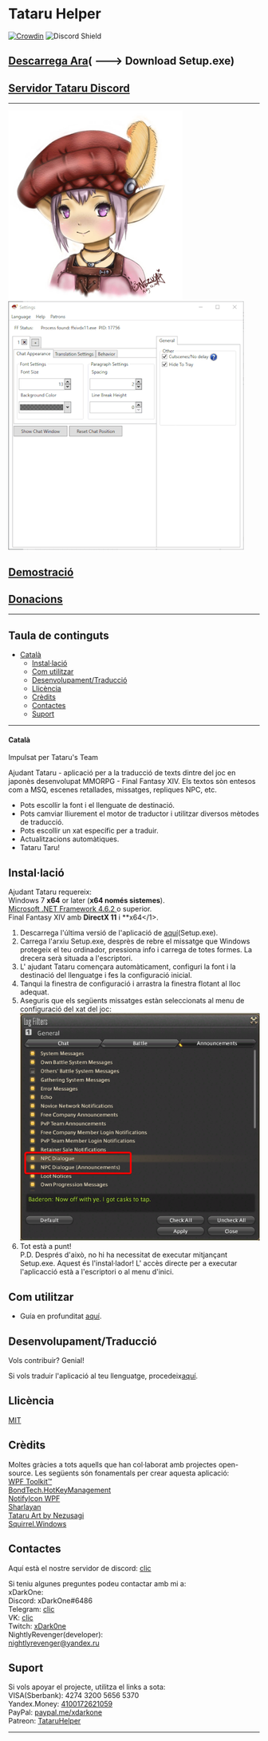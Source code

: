 # Tataru Helper

[![Crowdin](https://badges.crowdin.net/tataru-helper/localized.svg)](https://crowdin.com/project/tataru-helper) ![Discord Shield](https://discordapp.com/api/guilds/592039000538349569/widget.png?style=shield)

## [Descarrega Ara](https://github.com/NightlyRevenger/TataruHelper/releases/latest/download/Setup.exe)( \---> Download Setup.exe)

## [Servidor Tataru Discord](https://discord.gg/bSrpbd9)

* * *

![TataruHead](./Tataru_img.png) ![LiveAction](./LiveAction.gif)

## [Demostració](https://youtu.be/7HiQXzmkQuw)

## [Donacions](https://github.com/NightlyRevenger/TataruHelper/blob/master/README.md#support)

* * *

## Taula de continguts

* [Català](#Català) 
   * [Instal·lació](#Instal·lació)
   * [Com utilitzar](#Com-utilitzar)
   * [Desenvolupament/Traducció](#desenvolupamentdetraducció)
   * [Llicència](#llicència)
   * [Crèdits](#crèdits)
   * [Contactes](#contactes)
   * [Suport](#suport)

* * *

#### Català

Impulsat per Tataru's Team

Ajudant Tataru - aplicació per a la traducció de texts dintre del joc en japonès desenvolupat MMORPG - Final Fantasy XIV. Els textos sòn entesos com a MSQ, escenes retallades, missatges, repliques NPC, etc.

- Pots escollir la font i el llenguate de destinació.
- Pots camviar lliurement el motor de traductor i utilitzar diversos mètodes de traducció. 
- Pots escollir un xat específic per a traduir. 
- Actualitzacions automàtiques.
- Tataru Taru!

## Instal·lació

Ajudant Tataru requereix</strong>:  
Windows 7 **x64** or later (**x64 només sistemes**).  
[Microsoft .NET Framework 4.6.2 ](https://www.microsoft.com/net/download/dotnet-framework-runtime)o superior.  
Final Fantasy XIV amb **DirectX 11** i **x64</1>.</p> 

1. Descarrega l'última versió de l'aplicació de [aquí](https://github.com/NightlyRevenger/TataruHelper/releases/latest)(Setup.exe).
2. Carrega l'arxiu Setup.exe, desprès de rebre el missatge que Windows protegeix el teu ordinador, pressiona info i carrega de totes formes. La drecera serà situada a l'escriptori.
3. L' ajudant Tataru començara automàticament, configuri la font i la destinació del llenguatge i fes la configuració inicial.
4. Tanqui la finestra de configuració i arrastra la finestra flotant al lloc adequat.
5. Aseguris que els següents missatges estàn seleccionats al menu de configuració del xat del joc:![InGameSettings](./InGameSettings.png) 
6. Tot està a punt!  
   P.D. Després d'això, no hi ha necessitat de executar mitjançant Setup.exe. Aquest és l'instal·lador! L' accès directe per a executar l'aplicacció està a l'escriptori o al menu d'inici.

## Com utilitzar

- Guía en profunditat [aquí](./Guide.MD).

## Desenvolupament/Traducció

Vols contribuir? Genial!

Si vols traduir l'aplicació al teu llenguatge, procedeix[aquí](https://crowdin.com/project/tataru-helper).

## Llicència

[MIT](/LICENSE)

## Crèdits

Moltes gràcies a tots aquells que han col·laborat amb projectes open-source. Les següents són fonamentals per crear aquesta aplicació:  
[WPF Toolkit™](https://github.com/xceedsoftware/wpftoolkit)  
[BondTech.HotKeyManagement](https://github.com/bondtech/HotKey-Manager-for-WinForm-and-WPF-Apps)  
[NotifyIcon WPF](https://bitbucket.org/hardcodet/notifyicon-wpf/)  
[Sharlayan](https://github.com/FFXIVAPP/sharlayan)  
[Tataru Art by Nezusagi](https://www.deviantart.com/nezusagi)  
[Squirrel.Windows](https://github.com/Squirrel/Squirrel.Windows)

## Contactes

Aquí està el nostre servidor de discord: [clic](https://discord.gg/bSrpbd9)

Si teniu algunes preguntes podeu contactar amb mi a:  
xDarkOne:  
Discord: xDarkOne#6486  
Telegram: [clic](https://t.me/xDarkOne)  
VK: [clic](https://vk.com/velikov_ra)  
Twitch: [xDark0ne](https://www.twitch.tv/xdark0ne)  
NightlyRevenger(developer):  
<nightlyrevenger@yandex.ru>

## Suport

Si vols apoyar el projecte, utilitza el links a sota:  
VISA(Sberbank): 4274 3200 5656 5370  
Yandex.Money: [4100172621059](https://money.yandex.ru/to/4100172621059)  
PayPal: [paypal.me/xdarkone](https://www.paypal.me/xdarkone)  
Patreon: [TataruHelper](https://www.patreon.com/TataruHelper)

* * *
